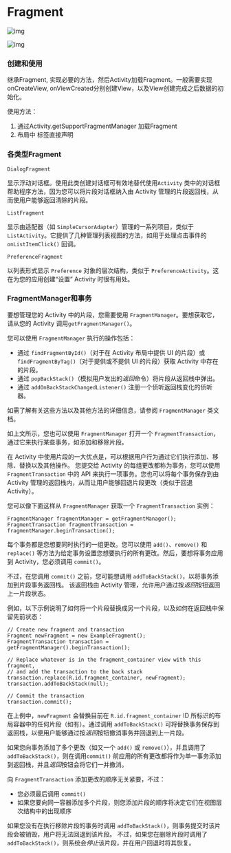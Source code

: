 # Fragment



![img](https://developer.android.google.cn/images/fragment_lifecycle.png)

![img](https://developer.android.google.cn/images/activity_fragment_lifecycle.png)

### 创建和使用

继承Fragment, 实现必要的方法，然后Activity加载Fragment。一般需要实现onCreateView, onViewCreated分别创建View，以及View创建完成之后数据的初始化。

使用方法：

1. 通过Activity.getSupportFragmentManager 加载Fragment
2. 布局中<fragment> 标签直接声明

### 各类型Fragment

```
DialogFragment
```

显示浮动对话框。使用此类创建对话框可有效地替代使用`Activity` 类中的对话框帮助程序方法，因为您可以将片段对话框纳入由 Activity 管理的片段返回栈，从而使用户能够返回清除的片段。

```
ListFragment
```

显示由适配器（如 `SimpleCursorAdapter`）管理的一系列项目，类似于 `ListActivity`。它提供了几种管理列表视图的方法，如用于处理点击事件的 `onListItemClick()` 回调。

```
PreferenceFragment
```

以列表形式显示 `Preference` 对象的层次结构，类似于 `PreferenceActivity`。这在为您的应用创建“设置” Activity 时很有用处。



### FragmentManager和事务

要想管理您的 Activity 中的片段，您需要使用 `FragmentManager`。要想获取它，请从您的 Activity 调用`getFragmentManager()`。

您可以使用 `FragmentManager` 执行的操作包括：

- 通过 `findFragmentById()`（对于在 Activity 布局中提供 UI 的片段）或 `findFragmentByTag()`（对于提供或不提供 UI 的片段）获取 Activity 中存在的片段。
- 通过 `popBackStack()`（模拟用户发出的*返回*命令）将片段从返回栈中弹出。
- 通过 `addOnBackStackChangedListener()` 注册一个侦听返回栈变化的侦听器。

如需了解有关这些方法以及其他方法的详细信息，请参阅 `FragmentManager` 类文档。

如上文所示，您也可以使用 `FragmentManager` 打开一个 `FragmentTransaction`，通过它来执行某些事务，如添加和移除片段。



在 Activity 中使用片段的一大优点是，可以根据用户行为通过它们执行添加、移除、替换以及其他操作。 您提交给 Activity 的每组更改都称为事务，您可以使用 `FragmentTransaction` 中的 API 来执行一项事务。您也可以将每个事务保存到由 Activity 管理的返回栈内，从而让用户能够回退片段更改（类似于回退 Activity）。

您可以像下面这样从 `FragmentManager` 获取一个 `FragmentTransaction` 实例：

```
FragmentManager fragmentManager = getFragmentManager();
FragmentTransaction fragmentTransaction = fragmentManager.beginTransaction();
```



每个事务都是您想要同时执行的一组更改。您可以使用 `add()`、`remove()` 和 `replace()` 等方法为给定事务设置您想要执行的所有更改。然后，要想将事务应用到 Activity，您必须调用 `commit()`。

不过，在您调用 `commit()` 之前，您可能想调用 `addToBackStack()`，以将事务添加到片段事务返回栈。 该返回栈由 Activity 管理，允许用户通过按*返回*按钮返回上一片段状态。

例如，以下示例说明了如何将一个片段替换成另一个片段，以及如何在返回栈中保留先前状态：

```
// Create new fragment and transaction
Fragment newFragment = new ExampleFragment();
FragmentTransaction transaction = getFragmentManager().beginTransaction();

// Replace whatever is in the fragment_container view with this fragment,
// and add the transaction to the back stack
transaction.replace(R.id.fragment_container, newFragment);
transaction.addToBackStack(null);

// Commit the transaction
transaction.commit();
```



在上例中，`newFragment` 会替换目前在 `R.id.fragment_container` ID 所标识的布局容器中的任何片段（如有）。通过调用 `addToBackStack()` 可将替换事务保存到返回栈，以便用户能够通过按*返回*按钮撤消事务并回退到上一片段。

如果您向事务添加了多个更改（如又一个 `add()` 或 `remove()`），并且调用了 `addToBackStack()`，则在调用`commit()` 前应用的所有更改都将作为单一事务添加到返回栈，并且*返回*按钮会将它们一并撤消。

向 `FragmentTransaction` 添加更改的顺序无关紧要，不过：

- 您必须最后调用 `commit()`
- 如果您要向同一容器添加多个片段，则您添加片段的顺序将决定它们在视图层次结构中的出现顺序

如果您没有在执行移除片段的事务时调用 `addToBackStack()`，则事务提交时该片段会被销毁，用户将无法回退到该片段。 不过，如果您在删除片段时调用了 `addToBackStack()`，则系统会*停止*该片段，并在用户回退时将其恢复。